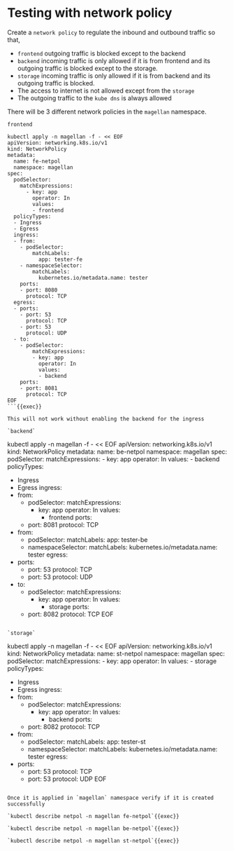# Testing with network policy

Create a `network policy` to regulate the inbound and outbound traffic so that, 
* `frontend` outgoing traffic is blocked except to the backend
* `backend` incoming traffic is only allowed if it is from frontend and its outgoing traffic is blocked except to the storage. 
* `storage` incoming traffic is only allowed if it is from backend and its outgoing traffic is blocked. 
* The access to internet is not allowed except from the `storage`
* The outgoing traffic to the `kube dns` is always allowed

There will be 3 different network policies in the `magellan` namespace. 

`frontend`

```
kubectl apply -n magellan -f - << EOF
apiVersion: networking.k8s.io/v1
kind: NetworkPolicy
metadata:
  name: fe-netpol
  namespace: magellan
spec:
  podSelector:
    matchExpressions:
      - key: app
        operator: In
        values:
        - frontend
  policyTypes:
  - Ingress
  - Egress
  ingress:
  - from:
    - podSelector:
        matchLabels:
          app: tester-fe
    - namespaceSelector:
        matchLabels:
          kubernetes.io/metadata.name: tester
    ports:
    - port: 8080
      protocol: TCP
  egress:
  - ports:
    - port: 53
      protocol: TCP
    - port: 53
      protocol: UDP
  - to:
    - podSelector:
        matchExpressions:
        - key: app
          operator: In
          values:
          - backend
    ports:
    - port: 8081
      protocol: TCP
EOF
```{{exec}}

This will not work without enabling the backend for the ingress

`backend`

```
kubectl apply -n magellan -f - << EOF
apiVersion: networking.k8s.io/v1
kind: NetworkPolicy
metadata:
  name: be-netpol
  namespace: magellan
spec:
  podSelector:
    matchExpressions:
    - key: app
      operator: In
      values:
      - backend
  policyTypes:
  - Ingress
  - Egress
  ingress:
  - from:
    - podSelector:
        matchExpressions:
        - key: app
          operator: In
          values:
          - frontend
    ports:
    - port: 8081
      protocol: TCP
  - from:
    - podSelector:
        matchLabels:
          app: tester-be
    - namespaceSelector:
        matchLabels:
          kubernetes.io/metadata.name: tester
  egress:
  - ports:
    - port: 53
      protocol: TCP
    - port: 53
      protocol: UDP
  - to:
    - podSelector:
        matchExpressions:
        - key: app
          operator: In
          values:
          - storage
    ports:
    - port: 8082
      protocol: TCP
EOF
```{{exec}}

`storage`

```
kubectl apply -n magellan -f - << EOF
apiVersion: networking.k8s.io/v1
kind: NetworkPolicy
metadata:
  name: st-netpol
  namespace: magellan
spec:
  podSelector:
    matchExpressions:
    - key: app
      operator: In
      values:
      - storage
  policyTypes:
  - Ingress
  - Egress
  ingress:
  - from:
    - podSelector:
        matchExpressions:
        - key: app
          operator: In
          values:
          - backend
    ports:
    - port: 8082
      protocol: TCP
  - from:
    - podSelector:
        matchLabels:
          app: tester-st
    - namespaceSelector:
        matchLabels:
          kubernetes.io/metadata.name: tester
  egress:
  - ports:
    - port: 53
      protocol: TCP
    - port: 53
      protocol: UDP
EOF
```{{exec}}

Once it is applied in `magellan` namespace verify if it is created successfully

`kubectl describe netpol -n magellan fe-netpol`{{exec}}

`kubectl describe netpol -n magellan be-netpol`{{exec}}

`kubectl describe netpol -n magellan st-netpol`{{exec}}


